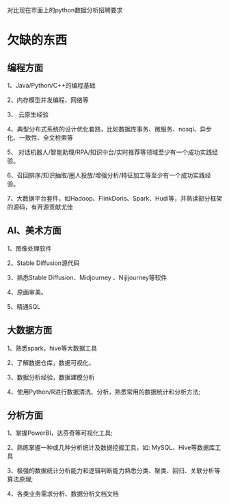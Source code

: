 对比现在市面上的python数据分析招聘要求

# 欠缺的东西



## 编程方面

1、Java/Python/C++的编程基础

2、内存模型并发编程、网络等

3、 云原生经验

4、典型分布式系统的设计优化套路，比如数据库事务、微服务、nosql、异步化、一致性、全文检索等

5、 对话机器人/智能助理/RPA/知识中台/实时推荐等领域至少有一个成功实践经验。

6、召回排序/知识抽取/圈人投放/增强分析/特征加工等至少有一个成功实践经验。

7、大数据平台套件，如Hadoop、FlinkDoris、Spark、Hudi等，并熟读部分框架的源码，有开源贡献尤佳



## AI、美术方面

1、图像处理软件

2、Stable Diffusion源代码

3、熟悉Stable
Diffusion、Midjourney 、Nijijourney等软件

4、原画审美。

5、精通SQL



## 大数据方面

1、熟悉spark，hive等大数据工具

2、了解数据仓库，数据可视化，

3、数据分析经验，数据建模分析

4、使用Python/R进行数据清洗、分析，熟悉常用的数据统计和分析方法;



## 分析方面

1、掌握PowerBI，达芬奇等可视化工具;

2、熟练掌握一种或几种分析统计及数据挖掘工具，如: MySQL、Hive等数据库工具

3、极强的数据统计分析能力和逻辑判断能力熟悉分类、聚类、回归、关联分析等算法原理;

4、各类业务需求分析、数据分析文档文档